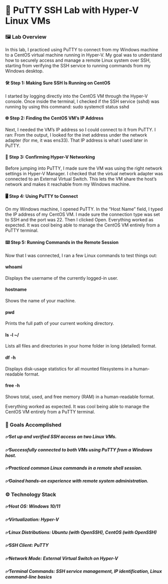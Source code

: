 # 🧪 PuTTY SSH Lab with Hyper-V Linux VMs
### 🖼️ Lab Overview
In this lab, I practiced using PuTTY to connect from my Windows machine to a CentOS virtual machine running in Hyper-V. My goal was to understand how to securely access and manage a remote Linux system over SSH, starting from verifying the SSH service to running commands from my Windows desktop.

#### 🛠️ Step 1: Making Sure SSH Is Running on CentOS
I started by logging directly into the CentOS VM through the Hyper-V console. Once inside the terminal, I checked if the SSH service (sshd) was running by using this command: sudo systemctl status sshd

#### 🌐 Step 2: Finding the CentOS VM’s IP Address
Next, I needed the VM’s IP address so I could connect to it from PuTTY. I ran:
From the output, I looked for the inet address under the network adapter (for me, it was ens33). That IP address is what I used later in PuTTY.

#### 🧩 Step 3: Confirming Hyper-V Networking
Before jumping into PuTTY, I made sure the VM was using the right network settings in Hyper-V Manager. I checked that the virtual network adapter was connected to an External Virtual Switch. This lets the VM share the host’s network and makes it reachable from my Windows machine.

#### 🖥️ Step 4: Using PuTTY to Connect
On my Windows machine, I opened PuTTY. In the “Host Name” field, I typed the IP address of my CentOS VM. I made sure the connection type was set to SSH and the port was 22. Then I clicked Open.
Everything worked as expected. It was cool being able to manage the CentOS VM entirely from a PuTTY terminal.

#### ⌨️ Step 5: Running Commands in the Remote Session
Now that I was connected, I ran a few Linux commands to test things out:

#### whoami
Displays the username of the currently logged-in user.

#### hostname
Shows the name of your machine.

#### pwd
Prints the full path of your current working directory.

#### ls -l ~/
Lists all files and directories in your home folder in long (detailed) format.

#### df -h
Displays disk-usage statistics for all mounted filesystems in a human-readable format.

#### free -h
Shows total, used, and free memory (RAM) in a human-readable format.

Everything worked as expected. It was cool being able to manage the CentOS VM entirely from a PuTTY terminal.

### 🏁 Goals Accomplished
##### ✅Set up and verified SSH access on two Linux VMs.

##### ✅Successfully connected to both VMs using PuTTY from a Windows host.

##### ✅Practiced common Linux commands in a remote shell session.

##### ✅Gained hands-on experience with remote system administration.

### ⚙️ Technology Stack
##### ✅Host OS: Windows 10/11

##### ✅Virtualization: Hyper-V

##### ✅Linux Distributions: Ubuntu (with OpenSSH), CentOS (with OpenSSH)

##### ✅SSH Client: PuTTY

##### ✅Network Mode: External Virtual Switch on Hyper-V

##### ✅Terminal Commands: SSH service management, IP identification, Linux command-line basics

